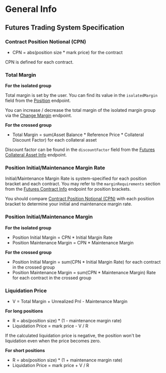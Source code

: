# General Info


## Futures Trading System Specification


### Contract Position Notional (CPN)

* CPN = abs(position size * mark price) for the contract 

CPN is defined for each contract.


### Total Margin

**For the isolated group**

Total margin is set by the user. You can find its value in the `isolatedMargin` field from the [Position](#position) endpoint. 

You can increase / decrease the total margin of the isolated margin group via the [Change Margin](#change-margin-for-isolated-positions) endpoint.


**For the crossed group**

* Total Margin = sum(Asset Balance * Reference Price * Collateral Discount Factor) for each collateral asset

Discount factor can be found in the `discountFactor` field from the [Futures Collateral Asset Info](#futures-collateral-asset-info) endpoint.



### Position Initial/Maintenance Margin Rate

Initial/Maintenance Margin Rate is system-specified for each position bracket and each contract. You may refer to the `marginRequirements` 
section from the [Futures Contract Info](#futures-contracts-info) endpoint for position brackets.

You should compare [Contract Position Notional (CPN)](#contract-position-notional-cpn) with each position bracket to determine your initial and 
maintenance margin rate.



### Position Initial/Maintenance Margin

**For the isolated group**

* Position Initial Margin = CPN * Initial Margin Rate
* Position Maintenance Margin = CPN * Maintenance Margin

**For the crossed group**

* Position Initial Margin = sum(CPN * Initial Margin Rate) for each contract in the crossed group
* Position Maintenance Margin = sum(CPN * Maintenance Margin) Rate for each contract in the crossed group



### Liquidation Price

* V = Total Margin + Unrealized Pnl - Maintenance Margin

**For long positions**

* R = abs(position size) * (1 - maintenance margin rate)
* Liquidation Price = mark price - V / R

If the calculated liquidation price is negative, the position won't be liquidation even when the price becomes zero.


**For short positions**

* R = abs(position size) * (1 + maintenance margin rate)
* Liquidation Price = mark price + V / R
